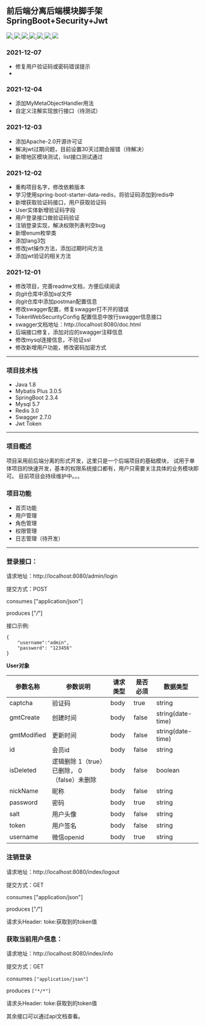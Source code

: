 ## 前后端分离后端模块脚手架 SpringBoot+Security+Jwt

<p align="left">
	<a target="_blank" href="https://www.apache.org/licenses/LICENSE-2.0.html">
		<img src="https://img.shields.io/:license-apache-blue.svg" ></img>
	</a>
	<a target="_blank" href="https://www.oracle.com/technetwork/java/javase/downloads/index.html">
		<img src="https://img.shields.io/badge/JDK-1.8+-green.svg" ></img>
	</a>
    <a target="_blank" href="https://www.oracle.com/technetwork/java/javase/downloads/index.html">
		<img src="https://img.shields.io/badge/SpringBoot-2.3.4-blue.svg" ></img>
	</a>
    <a target="_blank" href="https://www.oracle.com/technetwork/java/javase/downloads/index.html">
		<img src="https://img.shields.io/badge/Mysql-5.7-green.svg" ></img>
	</a>
    <a target="_blank" href="https://www.oracle.com/technetwork/java/javase/downloads/index.html">
		<img src="https://img.shields.io/badge/MybatisPlus-3.0-yellow.svg" ></img>
	</a>
	<a target="_blank" href="https://www.oracle.com/technetwork/java/javase/downloads/index.html">
		<img src="https://img.shields.io/badge/Redis-3.0-pink.svg" ></img>
	</a>
		<a target="_blank" href="https://www.oracle.com/technetwork/java/javase/downloads/index.html">
		<img src="https://img.shields.io/badge/Jwt-jjwt-red.svg" ></img>
	</a>
</p>

### 2021-12-07

- 修复用户验证码或密码错误提示
- 



### 2021-12-04

- 添加MyMetaObjectHandler用法
- 自定义注解实现放行接口（待测试）



### 2021-12-03

- 添加Apache-2.0开源许可证
- 解决jwt过期问题，目前设置30天过期会报错（待解决）
- 新增地区模块测试，list接口测试通过

### 2021-12-02

- 重构项目名字，修改依赖版本
- 学习使用spring-boot-starter-data-redis，将验证码添加到redis中
- 新增获取验证码接口，用户获取验证码
- User实体新增验证码字段
- 用户登录接口做验证码验证
- 注销登录实现，解决权限列表判空bug
- 新增enum枚举类
- 添加lang3包
- 修改jwt操作方法，添加过期时间方法
- 添加jwt验证的相关方法

### 2021-12-01

- 修改项目，完善readme文档，方便后续阅读
- 向git仓库中添加sql文件
- 向git仓库中添加postman配置信息
- 修改swagger配置，修复swagger打不开的错误
- TokenWebSecurityConfig 配置信息中放行swagger信息接口
- swagger文档地址：http://localhost:8080/doc.html
- 后端接口修复，添加对应的swagger注释信息
- 修改mysql连接信息，不验证ssl
- 修改新增用户功能，修改密码加密方式

------

### 项目技术栈

- Java 1.8
- Mybatis Plus 3.0.5
- SpringBoot 2.3.4
- Mysql 5.7
- Redis 3.0
- Swagger 2.7.0
- Jwt Token

------

### 项目概述

项目采用前后端分离的形式开发，这里只是一个后端项目的基础模块， 试用于单体项目的快速开发，基本的权限系统接口都有，用户只需要关注具体的业务模块即可。 目前项目会持续维护中。。。

### 项目功能

- 首页功能
- 用户管理
- 角色管理
- 权限管理
- 日志管理（待开发）

------

### 登录接口：

请求地址：http://localhost:8080/admin/login

提交方式：POST

consumes ["application/json"]

produces ["*/*"]

接口示例:

```
{
    "username":"admin",
    "password": "123456"
}
```

**User对象**

| 参数名称    | 参数说明                                    | 请求类型 | 是否必须 | 数据类型          |
| ----------- | ------------------------------------------- | -------- | -------- | ----------------- |
| captcha     | 验证码                                      | body     | true    | string            |
| gmtCreate   | 创建时间                                    | body     | false    | string(date-time) |
| gmtModified | 更新时间                                    | body     | false    | string(date-time) |
| id          | 会员id                                      | body     | false    | string            |
| isDeleted   | 逻辑删除 1（true）已删除， 0（false）未删除 | body     | false    | boolean           |
| nickName    | 昵称                                        | body     | false    | string            |
| password    | 密码                                        | body     | true    | string            |
| salt        | 用户头像                                    | body     | false    | string            |
| token       | 用户签名                                    | body     | false    | string            |
| username    | 微信openid                                  | body     | true    | string            |

### 注销登录

请求地址：http://localhost:8080/index/logout

提交方式：GET

consumes ["application/json"]

produces ["*/*"]

请求头Header:  toke:获取到的token值

### 获取当前用户信息：

请求地址：http://localhost:8080/index/info

提交方式：GET

consumes `["application/json"]`

produces `["*/*"]`

请求头Header:  toke:获取到的token值

其余接口可以通过api文档查看。
